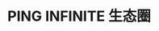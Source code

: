 ---
title: ' PING INFINITE 生态圈'
translationKey: "products"
layout: "ecosystem"
img: 'img/ecosystem/a1.png'
desc_main: 'A multi-effect cream that visibly lifts, tightens, smooths, moisturizes, has a fine texture, uniform tone, and enhances gloss and elasticity, this anti-aging cream provides 7 key signs of aging, including fine lines and wrinkles, loss of elasticity, and uneven tone and texture. '
image: 'img/products/a1a.png'

product_1_title: 'PING INFINITE 唯一的原则就是 “让群众受益”'
product_1_image: 'products/a3.png'
product_1_desc: "PING INFINITE生态圈是为了打造一个综合的生态圈，这意味着 我们不仅专注在基本生活必须，也专注在提升生活品质。PING INFINITE生态圈整合了不同的元素如：效率(提升生活效率)、财务 规划（无忧无虑的生活），资源整合（集合人群）、品味人生（提升生 活品质）、教育（提升各方面的知识）。 在PING INFINITE生态圈， 我们将会聚在一起并组成一个难以想象的强大的联盟，我们承诺， 在PING INFINITE，我们绝对会带给你非凡的体验以及带你登上 另一高峰。"
product_1_image2: 'img/ecosystem/a2.svg'

tab:
  - name: '电子钱包'
    icon: 'ewallet'
    desc: 'PING INFINITE电子钱包不会是一般的区块链钱包，PING INFINITE电子钱 包比传统电子钱包有更多的变化。传统区块链钱包如imToken和Trust Wallet 只是单纯的能够储存加密货币而已。在PING INFINITE电子钱包，除了专注在 高安全性我们也提升了使用的流动性，无论联网还是断网，PING INFINITE电 子钱包能够广泛的在市场上使用，你可以以PING INFINITE电子钱包内的加 密货币来支付，它不止方便，你还可以再部分的商店中获得折扣。除此之外， PING INFINITE电子钱包也提供高度安全的财务管理服务，在不影响你钱包内 的加密货币情况下，每当你在钱包内存入加密货币。你还可以收取一定百分比 的利息。'
  - name: '支付'
    icon: 'pay'
    desc: '通过PING INFINITE电子钱包，打造全面化的PING INFINITE支付系统。 PING INFINITE支付系统就好比是结合区块链技术的微信支付及支付宝一样。 PING INFINITE支付系统将会打造一个更全面化的系统，无论您生在何处都可 运用PING INFINITE支付进行支付，只有拥有一部手机就可进行支付。PING INFINITE支付的最大功能在于不仅仅是数字资产的支付而用户还可通过法币 支付，法币结算；法币支付，法币结算；数字货币支付，数字货币结算；数字货币 支付，法币结算。更全面化的支付系统，符合各大市场，无论是法币市场还是数 字货币市场，PING支付都可做到安全便捷的功效。'
  - name: '交易所'
    icon: 'exchange'
    desc: 'PING INFINITE HUB将会打造一个综合性的区块链交易所，实现跨链交易， C2C交易，甚至是打通法币兑换数字货币的通道。让每一位粉丝们都可轻轻松 松的通过PING交易所进行购买或出售数字货币。综合性的交易所让您无论在 各国各地都可完成您的交易。'
  - name: '教育'
    icon: 'education'
    desc: '一家企业的发展处决于他的教育系统，一家好的企业必须不断洞察先机，聚集 各个领域精髓，并且进行教育培训，让所有家人们都可从中获取更丰富的知识。 在PING INFINITE教育培训中，我们会召集全球知名培训师为各位PING INFINITE 家人们量身定制一系列的教育系统以便提高所有人的知识。不仅如此，透过 PING INFINITE俱乐部，我们聚集了各界精英人才，每个人在这里都是导师的 身份，每个人都可将自身的本领传递给其他的U秀成员，以这种形式，所有成员 都可收益其中。'
  - name: '金融'
    icon: 'finance'
    desc: 'PING INFINITE金融把传统金融如外汇，期货，股票，基金等结合区块链技术， 把所有金融服务领域通过区块链技术进行结合，让传统金融交易变得更便捷， 更安全，更透明。在PING INFINITE金融里，我们不仅仅可以交易期货，外汇， 数字货币等，我们还可通过PING INFINITE金融增加关于金融领域的知识。在 PING INFINITE金融当中，我们将会把各个金融领域的佼佼者带到这个平台中， 透过论文等方式，让更多的人提高自身对金融的认知，让交易变得更轻松。'
  - name: '商场'
    icon: 'mall'
    desc: 'PING INFINITE商城是专属为了我们的PING INFINITE家人们而开发的O2O 商城。帮助PING INFINITE的家人们在生意更上一层楼。结合我们PING INFINITE辅助系统，让PING INFINITE的家人们可以把生意搬到线上模式。 符合未来发展趋势。<br><br>  PING INFINITE人脉+PING INFINITE商城=无限的商机。'
  - name: '置业'
    icon: 'home'
    desc: 'PING INFINITE置业是我们PING INFINITE重大的发展规划。无论任何 时代，房地产都是最佳的投资。PING INFINITE会在房地产投资有潜力的 项目以及结合行内企业，开发不同的房地产项目。包括政府工程等等。'
  - name: '行天下'
    icon: 'world'
    desc: 'PING INFINITE行天下是一款内置在PING INFINITE app软件里的记步工 具。可以帮助PING INFINITE家人们了解每天自己行走了多少步才符合健康 标准。PING INFINITE行天下结合区块链技术，让健康生活传递到每一个人身 上，不仅计算步速甚至还提供健康意见，实时记录，甚至还提供附近搜索让我们 可以更便捷的了解我们附近的商店等。PING INFINITE行天下，无论到哪都 行。'
  - name: '生活'
    icon: 'life'
    desc: 'PING INFINITE生活是PING INFINITE APP内置的还款系统，里面包含了 可以缴纳手机话费，收电费，以及各项缴纳服务等等。PING INFINITE生活，让 生活更轻松。'
  - name: '娱乐城'
    icon: 'entertainment'
    desc: 'PING INFINITE App内有设计格式各样的小游戏，更加PING INFINITE APP 用户的粘性。消磨娱乐时间，玩家甚至可以透过PING INFINITE娱乐城里找寻 自己的管道收入，娱乐的同时还可增加您的收入。'
  - name: '社交媒体'
    icon: 'social'
    desc: 'PING INFINITE App里也包含了聊天室，包括可以发朋友圈，建立自己专属的 博客，以及格式各样是市面上所有社交媒体的功能。PING INFINITE社交媒体 还可让您结识到更多的朋友，为您的生活添加色彩。'




---